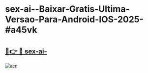 # sex-ai--Baixar-Gratis-Ultima-Versao-Para-Android-IOS-2025-#a45vk

# <h2><a href="https://ainizakaria.my?title=sex-ai-&ref=22M">🔗👉 🔴 sex-ai-</a></h2>

[![acn](https://github.com/user-attachments/assets/0f9c940e-d8b0-45ae-aac7-cd30a18b3e1c)](https://ainizakaria.my?title=sex-ai-&ref=22M)

